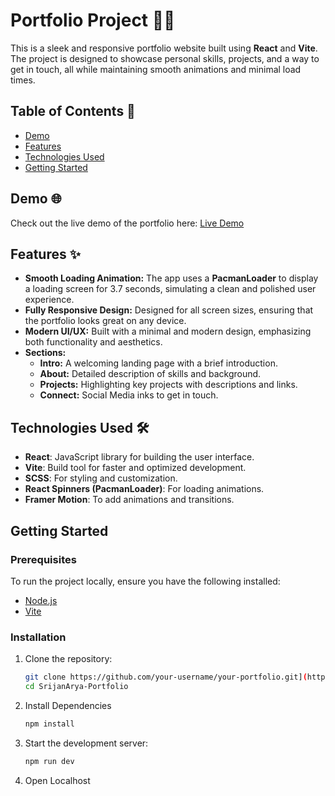 # Portfolio Project 🎨🚀

This is a sleek and responsive portfolio website built using **React** and **Vite**. The project is designed to showcase personal skills, projects, and a way to get in touch, all while maintaining smooth animations and minimal load times.

## Table of Contents 📑
- [Demo](#demo)
- [Features](#features)
- [Technologies Used](#technologies-used)
- [Getting Started](#getting-started)

## Demo 🌐
Check out the live demo of the portfolio here: [Live Demo](#https://srijanarya.netlify.app/)

## Features ✨
- **Smooth Loading Animation:** The app uses a **PacmanLoader** to display a loading screen for 3.7 seconds, simulating a clean and polished user experience.
- **Fully Responsive Design:** Designed for all screen sizes, ensuring that the portfolio looks great on any device.
- **Modern UI/UX:** Built with a minimal and modern design, emphasizing both functionality and aesthetics.
- **Sections:**
  - **Intro:** A welcoming landing page with a brief introduction.
  - **About:** Detailed description of skills and background.
  - **Projects:** Highlighting key projects with descriptions and links.
  - **Connect:** Social Media inks to get in touch.

## Technologies Used 🛠️
- **React**: JavaScript library for building the user interface.
- **Vite**: Build tool for faster and optimized development.
- **SCSS**: For styling and customization.
- **React Spinners (PacmanLoader)**: For loading animations.
- **Framer Motion**: To add animations and transitions.

## Getting Started

### Prerequisites
To run the project locally, ensure you have the following installed:
- [Node.js](https://nodejs.org/)
- [Vite](https://vitejs.dev/guide/)

### Installation

1. Clone the repository:
   ```bash
   git clone https://github.com/your-username/your-portfolio.git](https://github.com/Srijan-Arya/SrijanArya-Portfolio.git
   cd SrijanArya-Portfolio
   ```
2. Install Dependencies
   ```bash
   npm install
   ```
3. Start the development server:
   ```bash
   npm run dev
   ```
4. Open Localhost
   


